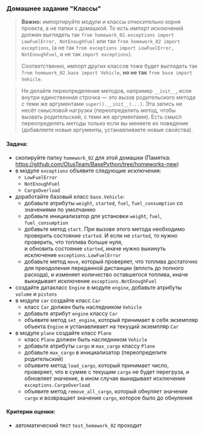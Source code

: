 ### Домашнее задание "Классы"

> **Важно:** импортируйте модули и классы относительно корня проекта, а не папки с домашкой. 
> То есть импорт исключений должен выглядеть так `from homework_02.exceptions import LowFuelError, NotEnoughFuel` 
> или так `from homework_02 import exceptions`,
> (а не так `from exceptions import LowFuelError, NotEnoughFuel`, и не так `import exceptions`).
> 
> Соответственно, импорт других классов тоже будет выглядеть так `from homework_02.base import Vehicle`, 
> **но не так** `from base import Vehicle`.

> Не делайте переопределение методов, например `__init__`, если внутри единственная строчка — это вызов родительского метода с теми же аргументами `super().__init__(...)`. Эта запись не несёт смысловой нагрузки (переопределить метод, чтобы вызвать родительский, с теми же аргументами). 
> Есть смысл переопределять методы только если вы меняете их поведение (добавляете новые аргументы, устанавливаете новые свойства).

#### Задача:
- скопируйте папку `homework_02` для этой домашки (Памятка: https://github.com/OtusTeam/BasePython/tree/homeworks-new)
- в модуле `exceptions` объявите следующие исключения:
    - `LowFuelError`
    - `NotEnoughFuel`
    - `CargoOverload`
- доработайте базовый класс `base.Vehicle`:
    - добавьте атрибуты `weight`, `started`, `fuel`, `fuel_consumption` со значениями по умолчанию
    - добавьте инициализатор для установки `weight`, `fuel`, `fuel_consumption`
    - добавьте метод `start`. При вызове этого метода необходимо проверить состояние `started`. И если не `started`, 
    то нужно проверить, что топлива больше нуля,   
      и обновить состояние `started`, иначе нужно выкинуть исключение `exceptions.LowFuelError`
    - добавьте метод `move`, который проверяет, 
      что топлива достаточно для преодоления переданной дистанции (вплоть до полного расхода), 
      и изменяет количество оставшегося топлива, иначе выкидывает исключение `exceptions.NotEnoughFuel`
- создайте датакласс `Engine` в модуле `engine`, добавьте атрибуты `volume` и `pistons`
- в модуле `car` создайте класс `Car`
    - класс `Car` должен быть наследником `Vehicle`
    - добавьте атрибут `engine` классу `Car`
    - объявите метод `set_engine`, который принимает в себя экземпляр объекта `Engine` и устанавливает на текущий экземпляр `Car`
- в модуле `plane` создайте класс `Plane`
    - класс `Plane` должен быть наследником `Vehicle`
    - добавьте атрибуты `cargo` и `max_cargo` классу `Plane`
    - добавьте `max_cargo` в инициализатор (переопределите родительский)
    - объявите метод `load_cargo`, который принимает число, проверяет, что в сумме с текущим `cargo` не будет перегруза, и обновляет значение, в ином случае выкидывает исключение `exceptions.CargoOverload`
    - объявите метод `remove_all_cargo`, который обнуляет значение `cargo` и возвращает значение `cargo`, которое было до обнуления
#### Критерии оценки:
- автоматический тест `test_homework_02` проходит
